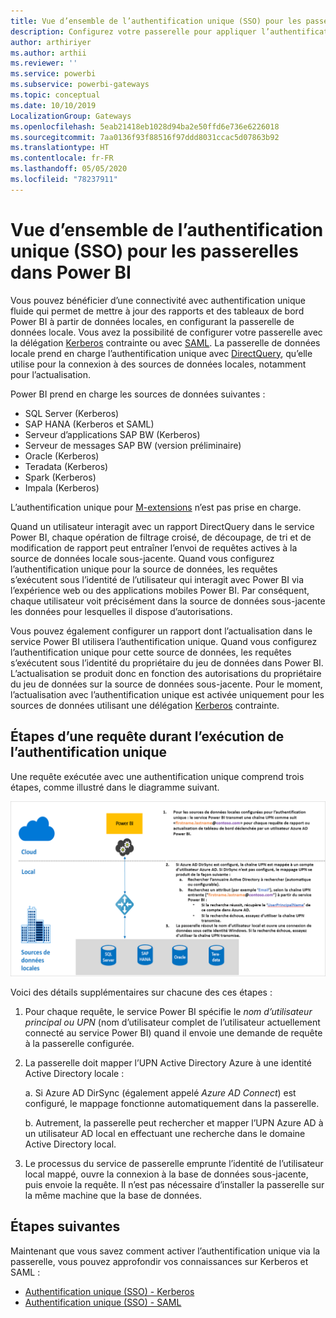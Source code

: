 ```yaml
---
title: Vue d’ensemble de l’authentification unique (SSO) pour les passerelles dans Power BI
description: Configurez votre passerelle pour appliquer l’authentification unique (SSO) de Power BI sur des sources de données locales.
author: arthiriyer
ms.author: arthii
ms.reviewer: ''
ms.service: powerbi
ms.subservice: powerbi-gateways
ms.topic: conceptual
ms.date: 10/10/2019
LocalizationGroup: Gateways
ms.openlocfilehash: 5eab21418eb1028d94ba2e50ffd6e736e6226018
ms.sourcegitcommit: 7aa0136f93f88516f97ddd8031ccac5d07863b92
ms.translationtype: HT
ms.contentlocale: fr-FR
ms.lasthandoff: 05/05/2020
ms.locfileid: "78237911"
---
```

# <a name="overview-of-single-sign-on-sso-for-gateways-in-power-bi"></a>Vue d’ensemble de l’authentification unique (SSO) pour les passerelles dans Power BI

Vous pouvez bénéficier d’une connectivité avec authentification unique fluide qui permet de mettre à jour des rapports et des tableaux de bord Power BI à partir de données locales, en configurant la passerelle de données locale. Vous avez la possibilité de configurer votre passerelle avec la délégation [Kerberos](service-gateway-sso-kerberos.md) contrainte ou avec [SAML](service-gateway-sso-saml.md). La passerelle de données locale prend en charge l’authentification unique avec [DirectQuery](desktop-directquery-about.md), qu’elle utilise pour la connexion à des sources de données locales, notamment pour l’actualisation. 

Power BI prend en charge les sources de données suivantes :

* SQL Server (Kerberos)
* SAP HANA (Kerberos et SAML)
* Serveur d’applications SAP BW (Kerberos)
* Serveur de messages SAP BW (version préliminaire) 
* Oracle (Kerberos) 
* Teradata (Kerberos)
* Spark (Kerberos)
* Impala (Kerberos)

L’authentification unique pour [M-extensions](https://github.com/microsoft/DataConnectors/blob/master/docs/m-extensions.md) n’est pas prise en charge.

Quand un utilisateur interagit avec un rapport DirectQuery dans le service Power BI, chaque opération de filtrage croisé, de découpage, de tri et de modification de rapport peut entraîner l’envoi de requêtes actives à la source de données locale sous-jacente. Quand vous configurez l’authentification unique pour la source de données, les requêtes s’exécutent sous l’identité de l’utilisateur qui interagit avec Power BI via l’expérience web ou des applications mobiles Power BI. Par conséquent, chaque utilisateur voit précisément dans la source de données sous-jacente les données pour lesquelles il dispose d’autorisations. 

Vous pouvez également configurer un rapport dont l’actualisation dans le service Power BI utilisera l’authentification unique. Quand vous configurez l’authentification unique pour cette source de données, les requêtes s’exécutent sous l’identité du propriétaire du jeu de données dans Power BI. L’actualisation se produit donc en fonction des autorisations du propriétaire du jeu de données sur la source de données sous-jacente. Pour le moment, l’actualisation avec l’authentification unique est activée uniquement pour les sources de données utilisant une délégation [Kerberos](service-gateway-sso-kerberos.md) contrainte. 

## <a name="query-steps-when-running-sso"></a>Étapes d’une requête durant l’exécution de l’authentification unique

Une requête exécutée avec une authentification unique comprend trois étapes, comme illustré dans le diagramme suivant.

![Étapes d’une requête durant l’exécution de l’authentification unique](media/service-gateway-sso-overview/sso-query-steps.png)

Voici des détails supplémentaires sur chacune des ces étapes :

1. Pour chaque requête, le service Power BI spécifie le *nom d’utilisateur principal ou UPN* (nom d’utilisateur complet de l’utilisateur actuellement connecté au service Power BI) quand il envoie une demande de requête à la passerelle configurée.

2. La passerelle doit mapper l’UPN Active Directory Azure à une identité Active Directory locale :

   a. Si Azure AD DirSync (également appelé *Azure AD Connect*) est configuré, le mappage fonctionne automatiquement dans la passerelle.

   b.  Autrement, la passerelle peut rechercher et mapper l’UPN Azure AD à un utilisateur AD local en effectuant une recherche dans le domaine Active Directory local.

3. Le processus du service de passerelle emprunte l’identité de l’utilisateur local mappé, ouvre la connexion à la base de données sous-jacente, puis envoie la requête. Il n’est pas nécessaire d’installer la passerelle sur la même machine que la base de données.

## <a name="next-steps"></a>Étapes suivantes

Maintenant que vous savez comment activer l’authentification unique via la passerelle, vous pouvez approfondir vos connaissances sur Kerberos et SAML :

* [Authentification unique (SSO) - Kerberos](service-gateway-sso-kerberos.md)
* [Authentification unique (SSO) - SAML](service-gateway-sso-saml.md)
